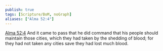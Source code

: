 ```yaml
---
publish: true
tags: [Scripture/BoM, noGraph]
aliases: ["Alma 52:4"]
---
```

[Alma 52:4](https://churchofjesuschrist.org/study/scriptures/bofm/alma/52?lang=eng&id=p4#p4) And it came to pass that he did command that his people should maintain those cities, which they had taken by the shedding of blood; for they had not taken any cities save they had lost much blood.
